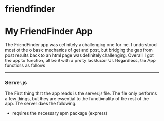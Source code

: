 # friendfinder
<h1>My FriendFinder App</h1>

<p>The FriendFinder app was definitely a challenging one for me. I understood most of the o basic mechanics of get and post, but bridging the gap from post results back to an html page was definitely challenging. Overall, I got the app to function, all be it with a pretty lackluster UI. Regardless, the App functions as follows</p>
<hr>

<h3>Server.js</h3>
<p>The First thing that the app reads is the server.js file. The file only performs a few things, but they are essential to the functionality of the rest of the app. The server does the following.</p>
<ul>
    <li>requires the necessary npm package (express) </li>
</ul>